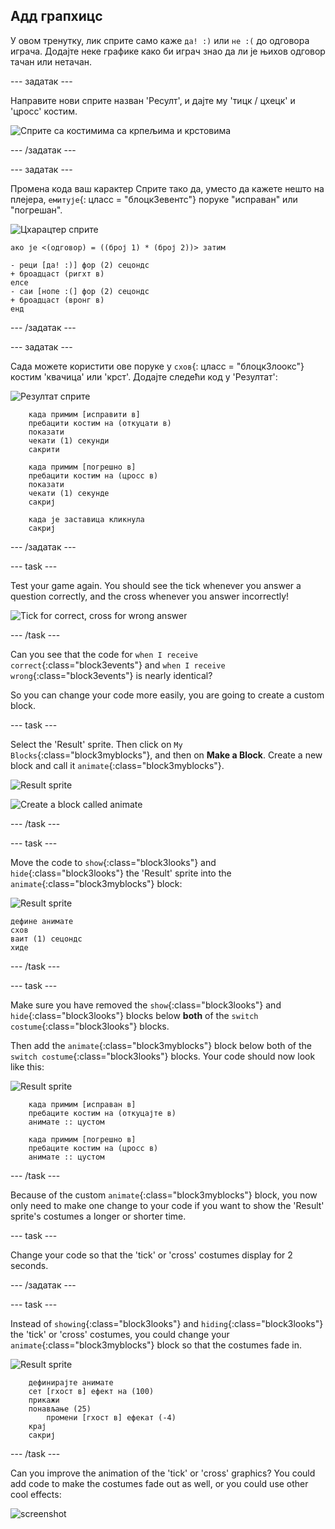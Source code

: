 ## Адд грапхицс

У овом тренутку, лик сприте само каже `да! :)` или `не :(` до одговора играча. Додајте неке графике како би играч знао да ли је њихов одговор тачан или нетачан.

\--- задатак \---

Направите нови сприте назван 'Ресулт', и дајте му 'тицк / цхецк' и 'цросс' костим.

![Сприте са костимима са крпељима и крстовима](images/brain-result.png)

\--- /задатак \---

\--- задатак \---

Промена кода ваш карактер Сприте тако да, уместо да кажете нешто на плејера, `емитује`{: цласс = "блоцк3евентс"} поруке "исправан" или "погрешан".

![Цхарацтер сприте](images/giga-sprite.png)

```blocks3
ако је <(одговор) = ((број 1) * (број 2))> затим

- реци [да! :)] фор (2) сецондс
+ броадцаст (ригхт в)
елсе
- саи [нопе :(] фор (2) сецондс
+ броадцаст (вронг в)
енд
```

\--- /задатак \---

\--- задатак \---

Сада можете користити ове поруке у `схов`{: цласс = "блоцк3лоокс"} костим 'квачица' или 'крст'. Додајте следећи код у 'Резултат':

![Резултат сприте](images/result-sprite.png)

```blocks3
    када примим [исправити в]
    пребацити костим на (откуцати в)
    показати
    чекати (1) секунди
    сакрити

    када примим [погрешно в]
    пребацити костим на (цросс в)
    показати
    чекати (1) секунде
    сакриј

    када је заставица кликнула
    сакриј
```

\--- /задатак \---

\--- task \---

Test your game again. You should see the tick whenever you answer a question correctly, and the cross whenever you answer incorrectly!

![Tick for correct, cross for wrong answer](images/brain-test-answer.png)

\--- /task \---

Can you see that the code for `when I receive correct`{:class="block3events"} and `when I receive wrong`{:class="block3events"} is nearly identical?

So you can change your code more easily, you are going to create a custom block.

\--- task \---

Select the 'Result' sprite. Then click on `My Blocks`{:class="block3myblocks"}, and then on **Make a Block**. Create a new block and call it `animate`{:class="block3myblocks"}.

![Result sprite](images/result-sprite.png)

![Create a block called animate](images/brain-animate-function.png)

\--- /task \---

\--- task \---

Move the code to `show`{:class="block3looks"} and `hide`{:class="block3looks"} the 'Result' sprite into the `animate`{:class="block3myblocks"} block:

![Result sprite](images/result-sprite.png)

```blocks3
дефине анимате
схов
ваит (1) сецондс
хиде
```

\--- /task \---

\--- task \---

Make sure you have removed the `show`{:class="block3looks"} and `hide`{:class="block3looks"} blocks below **both** of the `switch costume`{:class="block3looks"} blocks.

Then add the `animate`{:class="block3myblocks"} block below both of the `switch costume`{:class="block3looks"} blocks. Your code should now look like this:

![Result sprite](images/result-sprite.png)

```blocks3
    када примим [исправан в]
    пребаците костим на (откуцајте в)
    анимате :: цустом

    када примим [погрешно в]
    пребаците костим на (цросс в)
    анимате :: цустом
```

\--- /task \---

Because of the custom `animate`{:class="block3myblocks"} block, you now only need to make one change to your code if you want to show the 'Result' sprite's costumes a longer or shorter time.

\--- task \---

Change your code so that the 'tick' or 'cross' costumes display for 2 seconds.

\--- /задатак \---

\--- task \---

Instead of `showing`{:class="block3looks"} and `hiding`{:class="block3looks"} the 'tick' or 'cross' costumes, you could change your `animate`{:class="block3myblocks"} block so that the costumes fade in.

![Result sprite](images/result-sprite.png)

```blocks3
    дефинирајте анимате
    сет [гхост в] ефект на (100)
    прикажи
    понављање (25)
        промени [гхост в] ефекат (-4)
    крај
    сакриј
```

\--- /task \---

Can you improve the animation of the 'tick' or 'cross' graphics? You could add code to make the costumes fade out as well, or you could use other cool effects:

![screenshot](images/brain-effects.png)